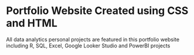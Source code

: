 # Portfolio Website Created using CSS and HTML

All data analytics personal projects are featured in this portfolio website including R, SQL, Excel, Google Looker Studio and PowerBI projects
